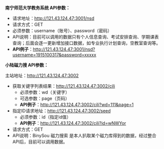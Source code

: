 **南宁师范大学教务系统 API参数：**

- 请求地址：<http://121.43.124.47:3001/nsd>
- 请求方式：GET
- 必须参数：username（账号）、password（密码）
- API说明：目前可以调用的数据只有个人信息查询、考试安排查询、学期课表查询；后面会逐一更新增加接口数据，如专业执行计划查询，空教室查询等。
- **API例子**：<http://121.43.124.47:3001/nsd?username=1915100317&password=xxxxx>



**小陆磁力搜 API参数：**

主站地址：http://121.43.124.47:3002

- 获取关键字列表结果：<http://121.43.124.47:3002/cili>
  - 必须参数：wd（关键字）
  - 可选参数：page（页码）
  - **API例子**：<http://121.43.124.47:3002/cili?wd=111&page=1>
- 指定ID请求地址：<http://121.43.124.47:3002/seed>
  - 必须参数：id（指定id值）
  - **API例子**：<http://121.43.124.47:3002/cili?id=wNWYor>
- 请求方式：GET
- API说明：BinySou 磁力搜索 是本人扒取某个磁力库得到的数据，经过整合API后，目前可以调用数据。